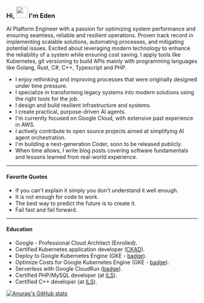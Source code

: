 ### Hi, <img src="https://media.giphy.com/media/hvRJCLFzcasrR4ia7z/giphy.gif" width="30px"> I'm Eden

AI Platform Engineer with a passion for optimizing system performance and ensuring seamless, reliable and resilient operations. Proven track record in implementing scalable solutions, automating processes, and mitigating potential issues. Excited about leveraging modern technology to enhance the reliability of a system while ensuring cost saving. I apply tools like Kubernetes, git versioning to build APIs mainly with programming languages like Golang, Rust, C#, C++, Typescript and PHP.

- I enjoy rethinking and improving processes that were originally designed under time pressure.
- I specialize in transforming legacy systems into modern solutions using the right tools for the job.
- I design and build resilient infrastructure and systems.
- I create practical, purpose-driven AI agents.
- I'm currently focused on Google Cloud, with extensive past experience in AWS.
- I actively contribute to open source projects aimed at simplifying AI agent orchestration.
- I'm building a next-generation Coder, soon to be released publicly.
- When time allows, I write blog posts covering software fundamentals and lessons learned from real-world experience.

---

#### Favorite Quotes
- If you can't explain it simply you don't understand it well enough.
- It is not enough for code to work.
- The best way to predict the future is to create it.
- Fail fast and fail forward.

---

#### Education
- Google - Professional Cloud Architect (Enrolled).
- Certified Kubernetes application developer ([CKAD](https://www.credly.com/badges/1f01b62c-9508-4c65-b95e-68d3433cf2f1?source=linked_in_profile)).
- Deploy to Google Kubernetes Engine (GKE - [badge](https://run.qwiklabs.com/public_profiles/83314961-d414-4bc6-ac8f-3eb5a2ce81c1/badges/1205398)).
- Optimize Costs for Google Kubernetes Engine (GKE - [badge](https://run.qwiklabs.com/public_profiles/83314961-d414-4bc6-ac8f-3eb5a2ce81c1/badges/1256651)).
- Serverless with Google CloudRun ([badge](https://run.qwiklabs.com/public_profiles/83314961-d414-4bc6-ac8f-3eb5a2ce81c1/badges/1234390)).
- Certified PHP/MySQL developer (at [ILS](https://www.ils.de)).
- Certified C++ developer (at [ILS](https://www.ils.de)).

[![Anurag's GitHub stats](https://github-readme-stats.vercel.app/api?username=edenreich)](https://github.com/anuraghazra/github-readme-stats)
